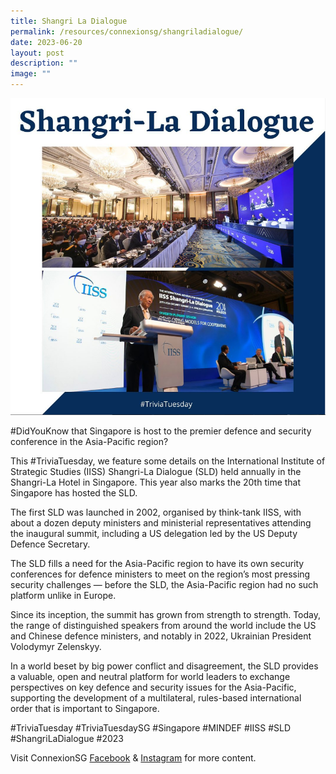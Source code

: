 ```yaml
---
title: Shangri La Dialogue
permalink: /resources/connexionsg/shangriladialogue/
date: 2023-06-20
layout: post
description: ""
image: ""
---
```

![](/images/connexionsg/2023/shangri%20la%20dialogue.PNG)

#DidYouKnow that Singapore is host to the premier defence and security conference in the Asia-Pacific region?

This #TriviaTuesday, we feature some details on the International Institute of Strategic Studies (IISS) Shangri-La Dialogue (SLD) held annually in the Shangri-La Hotel in Singapore. This year also marks the 20th time that Singapore has hosted the SLD.

The first SLD was launched in 2002, organised by think-tank IISS, with about a dozen deputy ministers and ministerial representatives attending the inaugural summit, including a US delegation led by the US Deputy Defence Secretary.

The SLD fills a need for the Asia-Pacific region to have its own security conferences for defence ministers to meet on the region’s most pressing security challenges — before the SLD, the Asia-Pacific region had no such platform unlike in Europe.

Since its inception, the summit has grown from strength to strength. Today, the range of distinguished speakers from around the world include the US and Chinese defence ministers, and notably in 2022, Ukrainian President Volodymyr Zelenskyy.

In a world beset by big power conflict and disagreement, the SLD provides a valuable, open and neutral platform for world leaders to exchange perspectives on key defence and security issues for the Asia-Pacific, supporting the development of a multilateral, rules-based international order that is important to Singapore.

#TriviaTuesday #TriviaTuesdaySG #Singapore #MINDEF #IISS #SLD #ShangriLaDialogue #2023

Visit ConnexionSG [Facebook](https://www.facebook.com/ConnexionSG) & [Instagram](https://www.instagram.com/connexionsg/) for more content.